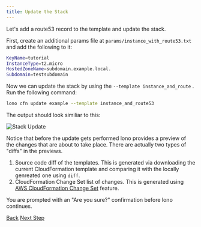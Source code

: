 ```yaml
---
title: Update the Stack
---
```


Let's add a route53 record to the template and update the stack.

First, create an additional params file at `params/instance_with_route53.txt` and add the following to it:

```sh
KeyName=tutorial
InstanceType=t2.micro
HostedZoneName=subdomain.example.local.
Subdomain=testsubdomain
```

Now we can update the stack by using the `--template instance_and_route` .  Run the following command:

```sh
lono cfn update example --template instance_and_route53
```

The output should look similiar to this:

<img src="/img/tutorial/cfn-update.png" alt="Stack Update" class="doc-photo">

Notice that before the update gets performed lono provides a preview of the changes that are about to take place. There are actually two types of "diffs" in the previews.

1. Source code diff of the templates. This is generated via downloading the current CloudFormation template and comparing it with the locally genreated one using `diff`.
2. CloudFormation Change Set list of changes. This is generated using [AWS CloudFormation Change Set](https://medium.com/boltops/a-simple-introduction-to-cloudformation-part-4-change-sets-dry-run-mode-c14e41dfeab7) feature.

You are prompted with an "Are you sure?" confirmation before lono continues.

<a class="btn btn-basic" href="{% link _docs/scratch-cfn-create.md %}">Back</a>
<a class="btn btn-primary" href="{% link _docs/scratch-cfn-preview.md %}">Next Step</a>
